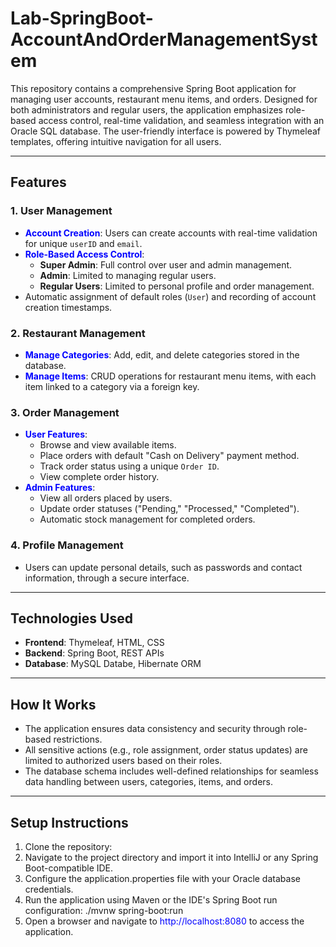 # **Lab-SpringBoot-AccountAndOrderManagementSystem**

This repository contains a comprehensive Spring Boot application for managing user accounts, restaurant menu items, and orders. Designed for both administrators and regular users, the application emphasizes role-based access control, real-time validation, and seamless integration with an Oracle SQL database. The user-friendly interface is powered by Thymeleaf templates, offering intuitive navigation for all users.

---

## **Features**  
### **1. User Management**  
- **<span style="color:blue;">Account Creation</span>**: Users can create accounts with real-time validation for unique `userID` and `email`.  
- **<span style="color:blue;">Role-Based Access Control</span>**:  
  - **Super Admin**: Full control over user and admin management.  
  - **Admin**: Limited to managing regular users.  
  - **Regular Users**: Limited to personal profile and order management.  
- Automatic assignment of default roles (`User`) and recording of account creation timestamps.  

### **2. Restaurant Management**  
- **<span style="color:blue;">Manage Categories</span>**: Add, edit, and delete categories stored in the database.  
- **<span style="color:blue;">Manage Items</span>**: CRUD operations for restaurant menu items, with each item linked to a category via a foreign key.  

### **3. Order Management**  
- **<span style="color:blue;">User Features</span>**:  
  - Browse and view available items.  
  - Place orders with default "Cash on Delivery" payment method.  
  - Track order status using a unique `Order ID`.  
  - View complete order history.  
- **<span style="color:blue;">Admin Features</span>**:  
  - View all orders placed by users.  
  - Update order statuses ("Pending," "Processed," "Completed").  
  - Automatic stock management for completed orders.  

### **4. Profile Management**  
- Users can update personal details, such as passwords and contact information, through a secure interface.  

---

## **Technologies Used**  
- **Frontend**: Thymeleaf, HTML, CSS  
- **Backend**: Spring Boot, REST APIs  
- **Database**: MySQL Databe, Hibernate ORM  

---

## **How It Works**  
- The application ensures data consistency and security through role-based restrictions.  
- All sensitive actions (e.g., role assignment, order status updates) are limited to authorized users based on their roles.  
- The database schema includes well-defined relationships for seamless data handling between users, categories, items, and orders.  

---

## **Setup Instructions**  

1. Clone the repository:  
2. Navigate to the project directory and import it into IntelliJ or any Spring Boot-compatible IDE.
3. Configure the application.properties file with your Oracle database credentials.
4. Run the application using Maven or the IDE's Spring Boot run configuration: ./mvnw spring-boot:run
5. Open a browser and navigate to <span style="color:blue;"> http://localhost:8080</span> to access the application.
